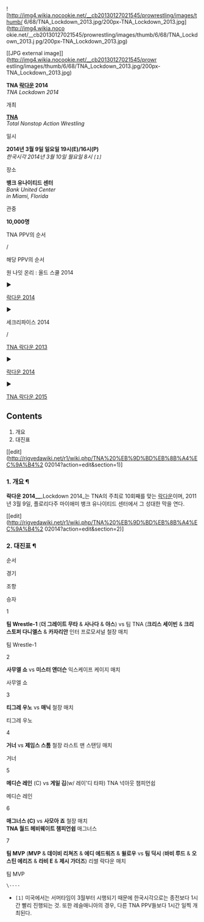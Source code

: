 ![http://img4.wikia.nocookie.net/__cb20130127021545/prowrestling/images/thumb/
6/68/TNA_Lockdown_2013.jpg/200px-TNA_Lockdown_2013.jpg](http://img4.wikia.noco
okie.net/__cb20130127021545/prowrestling/images/thumb/6/68/TNA_Lockdown_2013.j
pg/200px-TNA_Lockdown_2013.jpg)

[[JPG external image]](http://img4.wikia.nocookie.net/__cb20130127021545/prowr
estling/images/thumb/6/68/TNA_Lockdown_2013.jpg/200px-TNA_Lockdown_2013.jpg)

  

**TNA [락다운](TNA%20%EB%9D%BD%EB%8B%A4%EC%9A%B4.md) 2014**  
_TNA Lockdown 2014_

개최

**[TNA](TNA.md)**  
_Total Nonstop Action Wrestling_

일시

**2014년 3월 9일 일요일 19시(E)/16시(P)**  
_한국시각 2014년 3월 10일 월요일 8시 `[1]`_

장소

**뱅크 유나이티드 센터**  
_Bank United Center  
in Miami, Florida_

관중

**10,000명**
  

TNA PPV의 순서

/

해당 PPV의 순서

원 나잇 온리 : 올드 스쿨 2014

▶

[락다운 2014](TNA%20%EB%9D%BD%EB%8B%A4%EC%9A%B4%202014.md)

▶

세크리파이스 2014

/

[TNA 락다운 2013](TNA%20%EB%9D%BD%EB%8B%A4%EC%9A%B4%202013.md)

▶

[락다운 2014](TNA%20%EB%9D%BD%EB%8B%A4%EC%9A%B4%202014.md)

▶

[TNA 락다운 2015](TNA%20%EB%9D%BD%EB%8B%A4%EC%9A%B4%202015.md)

  

## Contents

    

1. 개요 
2. 대진표 

[[edit](http://rigvedawiki.net/r1/wiki.php/TNA%20%EB%9D%BD%EB%8B%A4%EC%9A%B4%2
02014?action=edit&section=1)]

### 1. 개요 ¶

**락다운 2014__**_Lockdown 2014_는 TNA의 주최로 10회째를 맞는 [락다운](TNA%20%EB%9D%BD%EB%8B%A4%EC%9A%B4.md)이며, 2011년 3월 9일, 플로리다주 마이애미 뱅크 유나이티드 센터에서 그 성대한 막을 연다.

  
  

[[edit](http://rigvedawiki.net/r1/wiki.php/TNA%20%EB%9D%BD%EB%8B%A4%EC%9A%B4%2
02014?action=edit&section=2)]

### 2. 대진표 ¶

순서

경기

조항

승자

1

**팀 Wrestle-1** (**더 그레이트 무타** & **사나다** & **야스**) vs 팀 TNA (**크리스 세이빈** & **크리스토퍼 다니엘스** & **카자리안**
인터 프로모셔널 철장 매치

팀 Wrestle-1

2

**사무엘 쇼** vs **미스터 앤더슨**
익스케이프 케이지 매치

사무엘 쇼

3

**티그레 우노** vs **매닉**
철장 매치

티그레 우노

4

**거너** vs **제임스 스톰**
철장 라스트 맨 스탠딩 매치

거너

5

**메디슨 레인** (C) vs **게일 김**(w/ 레이'디 타파) 
TNA 넉아웃 챔피언쉽

메디슨 레인

6

**매그너스 (C)** vs **사모아 죠**
철장 매치  
**TNA 월드 헤비웨이트 챔피언쉽**
매그너스

7

**팀 MVP** (**MVP** & **데이비 리쳐즈** & **에디 에드워즈** & **윌로우** vs **팀 딕시** (**바비 루드** & **오스틴 에리즈** & **라비 E** & **제시 가더즈**) 
리썰 락다운 매치

팀 MVP

  

`\----`

  * `[1]` 미국에서는 서머타임이 3월부터 시행되기 때문에 한국시각으로는 종전보다 1시간 빨리 진행되는 것. 또한 레슬매니아의 경우, 다른 TNA PPV들보다 1시간 일찍 개최된다.

